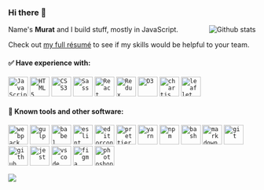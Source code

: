 ### Hi there :metal:

<img align="right" alt="Github stats" src="https://github-readme-stats.vercel.app/api?username=muratx10&count_private=true&bg_color=0,C04848,480048&title_color=fff&text_color=fff&&icon_color=fff&show_icons=true&theme=radical" />



Name's **Murat** and I build stuff, mostly in JavaScript.


Check out [my full résumé][resume] to see if my skills would be helpful to your team.

#### :white_check_mark: Have experience with:

<p>
 <a href="https://www.javascript.com"><code><img alt="JavaScript" height="40px" src="https://cdn.svgporn.com/logos/javascript.svg" /></code></a>
 <a href="https://en.wikipedia.org/wiki/HTML"><code><img alt="HTML5" height="40px" src="https://cdn.svgporn.com/logos/html-5.svg" /></code></a>
 <a href="https://en.wikipedia.org/wiki/Cascading_Style_Sheets"><code><img alt="CSS3" height="40px" src="https://cdn.svgporn.com/logos/css-3.svg" /></code></a>
 <a href="https://sass-lang.com"><code><img alt="Sass" height="40px" src="https://cdn.svgporn.com/logos/sass.svg" /></code></a>
 <a href="https://reactjs.org/"><code><img alt="React" height="40px" src="https://cdn.svgporn.com/logos/react.svg" /></code></a>
 <a href="https://redux.js.org"><code><img alt="Redux" height="40px" src="https://cdn.svgporn.com/logos/redux.svg" /></code></a>
 <a href="https://d3js.org"><code><img alt="D3" height="40px" src="https://cdn.svgporn.com/logos/d3.svg" /></code></a>
 <a href="https://www.chartjs.org"><code><img alt="chartjs" height="40px" src="https://www.chartjs.org/img/chartjs-logo.svg" /></code></a>
 <a href="https://leafletjs.com"><code><img alt="leaflet" height="40px" src="https://cdn.svgporn.com/logos/leaflet.svg" /></code></a>
</p>

#### :wrench: Known tools and other software:

<p>
 <a href="https://webpack.js.org"><code><img alt="webpack" height="40px" src="https://cdn.svgporn.com/logos/webpack.svg" /></code></a>
 <a href="https://gulpjs.com"><code><img alt="gulp" height="40px" src="https://cdn.svgporn.com/logos/gulp.svg" /></code></a>
 <a href="https://babeljs.io"><code><img alt="babel" height="40px" src="https://cdn.svgporn.com/logos/babel.svg" /></code></a>
 <a href="https://eslint.org"><code><img alt="eslint" height="40px" src="https://cdn.svgporn.com/logos/eslint.svg" /></code></a>
 <a href="https://editorconfig.org"><code><img alt="editorconfig" height="40px" src="https://pbs.twimg.com/profile_images/1859373103/edcon_color_transbg2_400x400.png" /></code></a>
 <a href="https://prettier.io"><code><img alt="prettier" height="40px" src="https://cdn.svgporn.com/logos/prettier.svg" /></code></a>
 <a href="https://yarnpkg.com"><code><img alt="yarn" height="40px" src="https://cdn.svgporn.com/logos/yarn.svg" /></code></a>
 <a href="https://npmjs.com"><code><img alt="npm" height="40px" src="https://cdn.svgporn.com/logos/npm-icon.svg" /></code></a>
 <a href="https://en.wikipedia.org/wiki/Bash_(Unix_shell)"><code><img alt="bash" height="40px" src="https://cdn.svgporn.com/logos/bash-icon.svg" /></code></a>
 <a href="https://www.markdownguide.org"><code><img alt="markdown" height="40px" src="https://cdn.svgporn.com/logos/markdown.svg" /></code></a>
 <a href="https://git-scm.com"><code><img alt="git" height="40px" src="https://cdn.svgporn.com/logos/git-icon.svg" /></code></a>
 <a href="https://github.com"><code><img alt="github" height="40px" src="https://cdn.svgporn.com/logos/github-icon.svg" /></code></a>
 <a href="https://jestjs.io"><code><img alt="jest" height="40px" src="https://cdn.svgporn.com/logos/jest.svg" /></code></a>
 <a href="https://code.visualstudio.com"><code><img alt="vscode" height="40px" src="https://cdn.svgporn.com/logos/visual-studio-code.svg" /></code></a>
 <a href="https://figma.com"><code><img alt="figma" height="40px" src="https://cdn.svgporn.com/logos/figma.svg" /></code></a>
 <a href="https://www.adobe.com/ru/products/photoshop.html"><code><img alt="photoshop" height="40px" src="https://upload.wikimedia.org/wikipedia/commons/thumb/a/af/Adobe_Photoshop_CC_icon.svg/1200px-Adobe_Photoshop_CC_icon.svg.png" /></code></a>
</p>

![](https://img.shields.io/github/last-commit/va-z/va-z?label=readme%20last%20updated&logo=github&logoColor=green&style=for-the-badge)

[resume]: https://docs.google.com/viewer?url=https://github.com/va-z/va-z/blob/develop/frontend_developer_vasili_zadorojnyuk.pdf?raw=true
[comment]: <> (Resume is displayed using the google docs viewer trick)
[comment]: <> (URL is: https://docs.google.com/viewer?url={link_to_raw_pdf})
